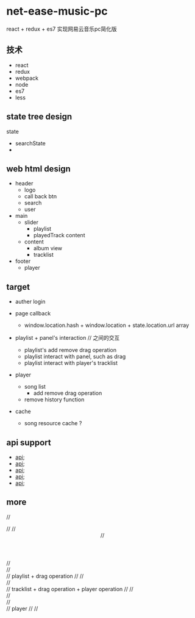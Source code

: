 # net-ease-music-pc
react + redux + es7 实现网易云音乐pc简化版

## 技术
- react
- redux
- webpack
- node
- es7
- less

## state tree design

state
- searchState
-

## web html design
- header
    - logo
    - call back btn
    - search
    - user
- main
    - slider
        - playlist
        - playedTrack content
    - content
        - album view
        - tracklist
- footer
    - player

## target
- auther login

- page callback
  - window.location.hash + window.location + state.location.url array

- playlist + panel's interaction // 之间的交互
  - playlist's add remove drag operation
  - playlist interact with panel, such as drag
  - playlist interact with player's tracklist

- player
    - song list
      - add remove drag operation
    -  remove history function
- cache
  - song resource cache ?

## api support
- [api](http://qianzewei.com/2015/12/10/%E7%BD%91%E6%98%93%E4%BA%91%E9%9F%B3%E4%B9%90api%E6%95%B4%E7%90%86/);
- [api](https://lophita.com/xiami-music-api.html);
- [api](https://github.com/yanunon/NeteaseCloudMusic/wiki/%E7%BD%91%E6%98%93%E4%BA%91%E9%9F%B3%E4%B9%90API%E5%88%86%E6%9E%90);
- [api](http://moonlib.com/606.html);
- [api](http://www.telstatic.xyz/wordpress/?p=6);



## more
// <div>
//     // <Header />
// </div>
// <main>
//     <div className="silder">
//         playlist + drag operation
//         <PlaylistContainer />
//     </div>
//     <div className="content">
//         tracklist + drag operation + player operation
//         <TracklistContainer />
//     </div>
// </main>
// <footer>
//     player
//     <PlayerContainer />
// </footer>
